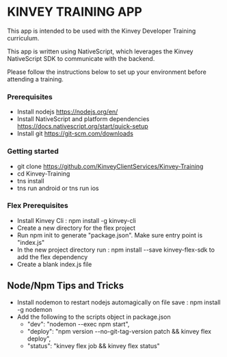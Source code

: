 # KINVEY TRAINING APP

This app is intended to be used with the Kinvey Developer Training curriculum.

This app is written using NativeScript, which leverages the Kinvey NativeScript SDK to communicate with the backend.

Please follow the instructions below to set up your environment before attending a training.

### Prerequisites
* Install nodejs https://nodejs.org/en/
* Install NativeScript and platform dependencies https://docs.nativescript.org/start/quick-setup
* Install git https://git-scm.com/downloads


### Getting started
* git clone https://github.com/KinveyClientServices/Kinvey-Training
* cd Kinvey-Training
* tns install
* tns run android or tns run ios

### Flex Prerequisites
* Install Kinvey Cli : npm install -g kinvey-cli
* Create a new directory for the flex project
* Run npm init to generate "package.json". Make sure entry point is "index.js"
* In the new project directory run : npm install --save kinvey-flex-sdk to add the flex dependency
* Create a blank index.js file 

## Node/Npm Tips and Tricks
* Install nodemon to restart nodejs automagically on file save : npm install -g nodemon
* Add the following to the scripts object in package.json 
    * "dev": "nodemon --exec npm start",
    * "deploy": "npm version --no-git-tag-version patch && kinvey flex deploy",
    * "status": "kinvey flex job && kinvey flex status"




